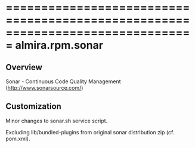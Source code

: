 ===============================================================================
almira.rpm.sonar
===============================================================================

Overview
--------
Sonar - Continuous Code Quality Management (http://www.sonarsource.com/)


Customization
-------------
Minor changes to sonar.sh service script.

Excluding lib/bundled-plugins from original sonar distribution zip (cf. pom.xml).
